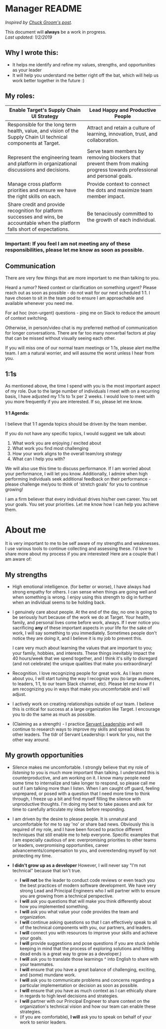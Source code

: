 
# Manager README

_Inspired by [Chuck Groom's post](https://medium.com/@cgroom/what-i-learned-about-myself-from-writing-a-manager-readme-e8b5a126315)._


This document will **always** be a work in progress.  
*Last updated: 1/2/2019*

## Why I wrote this:
- It helps me identify and refine my values, strengths, and opportunities as your leader
- It will help you understand me better right off the bat, which will help us work better together in the future :) 

## My roles: 


| Enable Target's Supply Chain UI Strategy | Lead Happy and Productive People |
| ------------- | --------- |
|  Responsible for the long term health, value, and vision of the Supply Chain UI technical components at Target. |  Attract and retain a culture of learning, innovation, trust, and collaboration.  |  
|  Represent the engineering team and platform in organizational discussions and decisions. |  Serve team members by removing blockers that prevent them from making progress towards professional and personal goals.  | 
|  Manage cross platform priorities and ensure we have the right skills on each. | Provide context to connect the dots and maximize team member impact. | 
|  Share credit and provide recognition for platform successes and wins, be accountable when the platform falls short of expectations. | Be tenaciously committed to the growth of each individual. | 

### Important: If you feel I am not meeting any of these responsibilities, please let me know as soon as possible.


## Communication
There are very few things that are more important to me than talking to you.

Heard a rumor? Need context or clarification on something urgent? Please reach out as soon as possible - do not wait for our next scheduled 1:1.   I have chosen to sit in the team pod to ensure I am approachable and available whenever you need me.  

For ad hoc (non-urgent) questions - ping me on Slack to reduce the amount of context switching. 

Otherwise, in person/video chat is my preferred method of communication for longer conversations.  There are far too many nonverbal factors at play that can be missed without visually seeing each other.  

If you will miss one of our normal team meetings or 1:1s, please alert me/the team.  I am a natural worrier, and will assume the worst unless I hear from you.


## 1:1s
As mentioned above, the time I spend with you is the most important aspect of my role.  Due to the large number of individuals I meet with on a recurring basis, I have adjusted my 1:1s to 1x per 2 weeks. I would love to meet with you more frequently if you are interested.  If so, please let me know. 

#### 1:1 Agenda: 
I believe that 1:1 agenda topics should be driven by the team member.  

If you do not have any specific topics, I would suggest we talk about:

1) What work you are enjoying / excited about
2) What work you find most challenging 
3) How your work aligns to the overall team/org strategy
3) What can I help you with?

We will also use this time to discuss performance.  If I am worried about your performance, I will let you know.  Additionally, I admire when high performing individuals seek additional feedback on their performance - please challenge me/you to think of 'stretch goals' for you to continue growing!

I am a firm believer that every individual drives his/her own career. You set your goals. You set your priorities. Let me know how I can help you achieve them.

# About me

It is very important to me to be self aware of my strengths and weaknesses. I use various tools to continue collecting and assessing these.  I'd love to share more about my process if you are interested!  Here are a couple that I am aware of:

## My strengths
- High emotional intelligence.  (for better or worse), I have always had strong empathy for others.  I can sense when things are going well and when something is wrong.  I enjoy using this strength to dig in further when an individual seems to be holding back. 

- I genuinely care about people.  At the end of the day, no one is going to be seriously hurt because of the work we do at Target.  Your health, family, and personal lives come before work, always.  If I ever notice you sacrificing **any** of these important aspects in your life for the sake of work, I will say something to you immediately.  Sometimes people don't notice they are doing it, and I believe it is my job to prevent this.  

  I care very much about learning the values that are important to you; your family, hobbies, and interests. These things inevitably impact the 40 hours/week that we spend together, and I think it's silly to disregard (and not celebrate) the unique qualities that make you extraordinary! 

- Recognition. I love recognizing people for great work. As I learn more about you, I will start tuning the way I recognize you (to large audiences, to leaders, 1:1, to our team Slack channel, etc).  Please let me know if I am recognizing you in ways that make you uncomfortable and I will adjust. 

- I actively work on creating relationships outside of our team.  I believe this is critical for success at a large organization like Target. I encourage you to do the same as much as possible. 

- (Claiming as a strength) - I practice [Servant Leadership](https://www.greenleaf.org/what-is-servant-leadership/) and will continue to research ways to improve my skills and spread ideas to other leaders.  The tldr of Servant Leadership: I work for you, not the other way around. 


## My growth opportunities

- Silence makes me uncomfortable.  I strongly believe that my role of _listening_ to you is much more important than talking.  I understand this is counterproductive, and am working on it.  I know many people need some time to internalize and take longer to respond, so please call me out if I am talking more than I listen.  When I am caught off guard, feeling unprepared, or posed with a question that I need more time to think through, I freeze up a bit and find myself filling the silence with unproductive thoughts.  I'm doing my best to take pauses and ask for time to carefully articulate my ideas before responding.  

- I am driven by the desire to please people.  It is unnatural and uncomfortable for me to say 'no' or share bad news.   Obviously this is required of my role, and I have been forced to practice different techniques that still enable me to help everyone.  Specific examples that I am especially cautious of are: overpromising priorities to other teams or leaders, overpromising opportunities, career advancements/compensation to you, and overextending myself by not protecting my time. 

 - **I didn't grow up as a developer**  However, I will never say "I'm not technical" because that isn't true.
   - **I will not** be the leader to conduct code reviews or even teach you the best practices of modern software development.  We have very strong Lead and Principal Engineers who I will partner with to ensure you are growing from a technical perspective.
   - **I will** ask you questions that will make you think differently about how you implemented something.  
   - **I will** ask you what value your code provides the team and organization.  
   - **I will** continue asking questions so that I can effectively speak to all of the technical components with you, our partners, and leaders.
   - **I will** connect you with resources to improve your skills and achieve your goals.  
   - **I will** provide suggestions and pose questions if you are stuck (while keeping in mind that the process of exploring solutions and hitting dead ends is a great way to grow as a developer.)
   - **I will** ask you to translate those learnings ^ into English to share with your teammates.  
   - **I will** ensure that you have a great balance of challenging, exciting, and (some) mundane work. 
    - **I will** ask you to communicate problems and concerns regarding a particular implementation or decision as soon as possible.
    - **I will** ensure that you have as much context as I can ethically share in regards to high level decisions and strategies.
    - **I will** partner with our Principal Engineer to share context on the organization's technical vision and how our team can enable these strategies. 
    - (if you are comfortable), **I will** ask you to speak on behalf of your work to senior leaders.  


